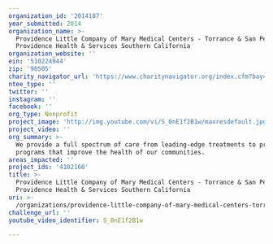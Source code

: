 ```yaml
---
organization_id: '2014187'
year_submitted: 2014
organization_name: >-
  Providence Little Company of Mary Medical Centers - Torrance & San Pedro,
  Providence Health & Services Southern California
organization_website: ''
ein: '510224944'
zip: '90505'
charity_navigator_url: 'https://www.charitynavigator.org/index.cfm?bay=search.profile&ein=510224944'
ntee_type: ''
twitter: ''
instagram: ''
facebook: ''
org_type: Nonprofit
project_image: 'http://img.youtube.com/vi/S_0nE1f2B1w/maxresdefault.jpg'
project_video: ''
org_summary: >-
  We provide a full spectrum of care from leading-edge treatments to prevention
  programs that improve the health of our communities.
areas_impacted: ''
project_ids: '4102160'
title: >-
  Providence Little Company of Mary Medical Centers - Torrance & San Pedro,
  Providence Health & Services Southern California
uri: >-
  /organizations/providence-little-company-of-mary-medical-centers-torrance-san-pedro-providence-health-services-southern-california/
challenge_url: ''
youtube_video_identifier: S_0nE1f2B1w

---
```

